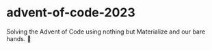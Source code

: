 # advent-of-code-2023
Solving the Advent of Code using nothing but Materialize and our bare hands. 🎄

